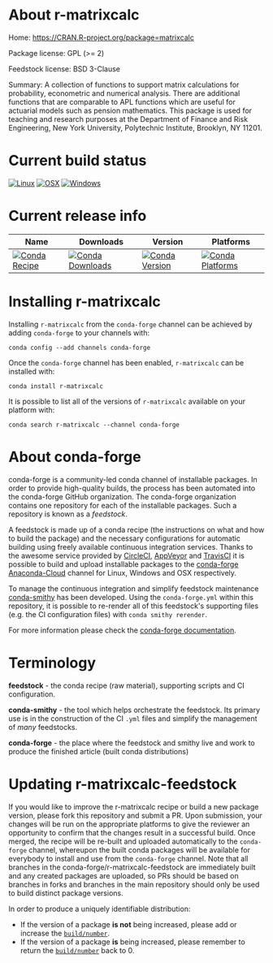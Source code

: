 About r-matrixcalc
==================

Home: https://CRAN.R-project.org/package=matrixcalc

Package license: GPL (>= 2)

Feedstock license: BSD 3-Clause

Summary: A collection of functions to support matrix calculations for probability, econometric and numerical analysis. There are additional functions that are comparable to APL functions which are useful for actuarial models such as pension mathematics. This package is used for teaching and research purposes at the Department of Finance and Risk Engineering, New York University, Polytechnic Institute, Brooklyn, NY 11201.



Current build status
====================

[![Linux](https://img.shields.io/circleci/project/github/conda-forge/r-matrixcalc-feedstock/master.svg?label=Linux)](https://circleci.com/gh/conda-forge/r-matrixcalc-feedstock)
[![OSX](https://img.shields.io/travis/conda-forge/r-matrixcalc-feedstock/master.svg?label=macOS)](https://travis-ci.org/conda-forge/r-matrixcalc-feedstock)
[![Windows](https://img.shields.io/appveyor/ci/conda-forge/r-matrixcalc-feedstock/master.svg?label=Windows)](https://ci.appveyor.com/project/conda-forge/r-matrixcalc-feedstock/branch/master)

Current release info
====================

| Name | Downloads | Version | Platforms |
| --- | --- | --- | --- |
| [![Conda Recipe](https://img.shields.io/badge/recipe-r--matrixcalc-green.svg)](https://anaconda.org/conda-forge/r-matrixcalc) | [![Conda Downloads](https://img.shields.io/conda/dn/conda-forge/r-matrixcalc.svg)](https://anaconda.org/conda-forge/r-matrixcalc) | [![Conda Version](https://img.shields.io/conda/vn/conda-forge/r-matrixcalc.svg)](https://anaconda.org/conda-forge/r-matrixcalc) | [![Conda Platforms](https://img.shields.io/conda/pn/conda-forge/r-matrixcalc.svg)](https://anaconda.org/conda-forge/r-matrixcalc) |

Installing r-matrixcalc
=======================

Installing `r-matrixcalc` from the `conda-forge` channel can be achieved by adding `conda-forge` to your channels with:

```
conda config --add channels conda-forge
```

Once the `conda-forge` channel has been enabled, `r-matrixcalc` can be installed with:

```
conda install r-matrixcalc
```

It is possible to list all of the versions of `r-matrixcalc` available on your platform with:

```
conda search r-matrixcalc --channel conda-forge
```


About conda-forge
=================

conda-forge is a community-led conda channel of installable packages.
In order to provide high-quality builds, the process has been automated into the
conda-forge GitHub organization. The conda-forge organization contains one repository
for each of the installable packages. Such a repository is known as a *feedstock*.

A feedstock is made up of a conda recipe (the instructions on what and how to build
the package) and the necessary configurations for automatic building using freely
available continuous integration services. Thanks to the awesome service provided by
[CircleCI](https://circleci.com/), [AppVeyor](https://www.appveyor.com/)
and [TravisCI](https://travis-ci.org/) it is possible to build and upload installable
packages to the [conda-forge](https://anaconda.org/conda-forge)
[Anaconda-Cloud](https://anaconda.org/) channel for Linux, Windows and OSX respectively.

To manage the continuous integration and simplify feedstock maintenance
[conda-smithy](https://github.com/conda-forge/conda-smithy) has been developed.
Using the ``conda-forge.yml`` within this repository, it is possible to re-render all of
this feedstock's supporting files (e.g. the CI configuration files) with ``conda smithy rerender``.

For more information please check the [conda-forge documentation](https://conda-forge.org/docs/).

Terminology
===========

**feedstock** - the conda recipe (raw material), supporting scripts and CI configuration.

**conda-smithy** - the tool which helps orchestrate the feedstock.
                   Its primary use is in the construction of the CI ``.yml`` files
                   and simplify the management of *many* feedstocks.

**conda-forge** - the place where the feedstock and smithy live and work to
                  produce the finished article (built conda distributions)


Updating r-matrixcalc-feedstock
===============================

If you would like to improve the r-matrixcalc recipe or build a new
package version, please fork this repository and submit a PR. Upon submission,
your changes will be run on the appropriate platforms to give the reviewer an
opportunity to confirm that the changes result in a successful build. Once
merged, the recipe will be re-built and uploaded automatically to the
`conda-forge` channel, whereupon the built conda packages will be available for
everybody to install and use from the `conda-forge` channel.
Note that all branches in the conda-forge/r-matrixcalc-feedstock are
immediately built and any created packages are uploaded, so PRs should be based
on branches in forks and branches in the main repository should only be used to
build distinct package versions.

In order to produce a uniquely identifiable distribution:
 * If the version of a package **is not** being increased, please add or increase
   the [``build/number``](https://conda.io/docs/user-guide/tasks/build-packages/define-metadata.html#build-number-and-string).
 * If the version of a package **is** being increased, please remember to return
   the [``build/number``](https://conda.io/docs/user-guide/tasks/build-packages/define-metadata.html#build-number-and-string)
   back to 0.
